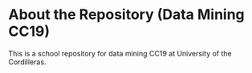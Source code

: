 # About the Repository (Data Mining CC19)
This is a school repository for data mining CC19 at University of the Cordilleras.
